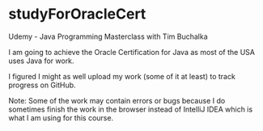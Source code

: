 # studyForOracleCert
Udemy - Java Programming Masterclass with Tim Buchalka

I am going to achieve the Oracle Certification for Java as most of the USA uses Java for work.

I figured I might as well upload my work (some of it at least) to track progress on GitHub.

Note: Some of the work may contain errors or bugs because I do sometimes finish the work in the browser instead of IntelliJ IDEA which is what I am using for this course.
